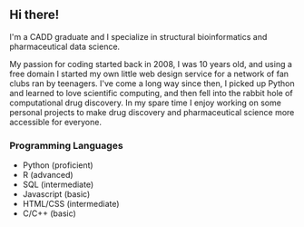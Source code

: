 ## Hi there!

I'm a CADD graduate and I specialize in structural bioinformatics and pharmaceutical data science. 

My passion for coding started back in 2008, I was 10 years old, and using a free domain I started my own little web design service for a network of fan clubs ran by teenagers. I've come a long way since then, I picked up Python and learned to love scientific computing, and then fell into the rabbit hole of computational drug discovery. In my spare time I enjoy working on some personal projects to make drug discovery and pharmaceutical science more accessible for everyone.

### Programming Languages
- Python (proficient)
- R (advanced)
- SQL (intermediate)
- Javascript (basic)
- HTML/CSS (intermediate)
- C/C++ (basic)




